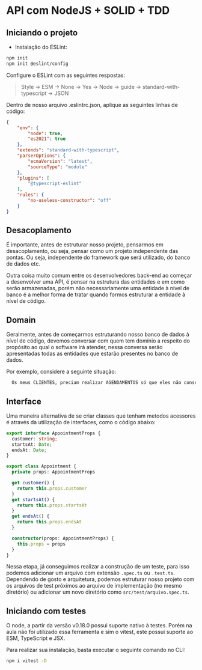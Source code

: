 # API com NodeJS + SOLID + TDD

## Iniciando o projeto

- Instalação do ESLint: 

```bash
npm init
npm init @eslint/config
```

Configure o ESLint com as seguintes respostas:

> Style -> ESM -> None -> Yes -> Node -> guide -> standard-with-typescript -> JSON

Dentro de nosso arquivo .eslintrc.json, aplique as seguintes linhas de código:

```JSON
{
    "env": {
        "node": true,
        "es2021": true
    },
    "extends": "standard-with-typescript",
    "parserOptions": {
        "ecmaVersion": "latest",
        "sourceType": "module"
    },
    "plugins": [
        "@typescript-eslint"
    ],
    "rules": {
        "no-useless-constructor": "off"
    }
}
```

## Desacoplamento

É importante, antes de estruturar nosso projeto, pensarmos em desacoplamento, ou seja, pensar como um projeto independente das pontas. Ou seja, independente do framework que será utilizado, do banco de dados etc.

Outra coisa muito comum entre os desenvolvedores back-end ao começar a desenvolver uma API, é pensar na estrutura das entidades e em como serão armazenadas, porém não necessariamente uma entidade à nível de banco é a melhor forma de tratar quando formos estruturar a entidade à nível de código.

## Domain

Geralmente, antes de começarmos estruturando nosso banco de dados à nível de código, devemos conversar com quem tem domínio a respeito do propósito ao qual o software irá atender, nessa conversa serão apresentadas todas as entidades que estarão presentes no banco de dados.

Por exemplo, considere a seguinte situação:

```txt
  Os meus CLIENTES, preciam realizar AGENDAMENTOS só que eles não conseguem saber os HORÁRIOS disponíveis que eu tenho.
```

## Interface

Uma maneira alternativa de se criar classes que tenham metodos acessores é através da utilização de interfaces, como o código abaixo: 

```typescript
export interface AppointmentProps {
  customer: string;
  startsAt: Date;
  endsAt: Date;
}

export class Appointment {
  private props: AppointmentProps

  get customer() {
    return this.props.customer
  }
  get startsAt() {
    return this.props.startsAt
  }
  get endsAt() {
    return this.props.endsAt
  }

  constructor(props: AppointmentProps) {
    this.props = props
  }
}
```

Nessa etapa, já conseguimos realizar a construção de um teste, para isso podemos adicionar um arquivo com extensão `.spec.ts` ou `.test.ts`.
Dependendo de gosto e arquitetura, podemos estruturar nosso projeto com os arquivos de test próximos ao arquivo de implementação (no mesmo diretório) ou adicionar um novo diretório como `src/test/arquivo.spec.ts`.

## Iniciando com testes

O node, a partir da versão v0.18.0 possui suporte nativo à testes. Porém na aula não foi utilizado essa ferramenta e sim o vitest, este possui suporte ao ESM, TypeScript e JSX.

Para realizar sua instalação, basta executar o seguinte comando no CLI:

```bash
npm i vitest -D
```

